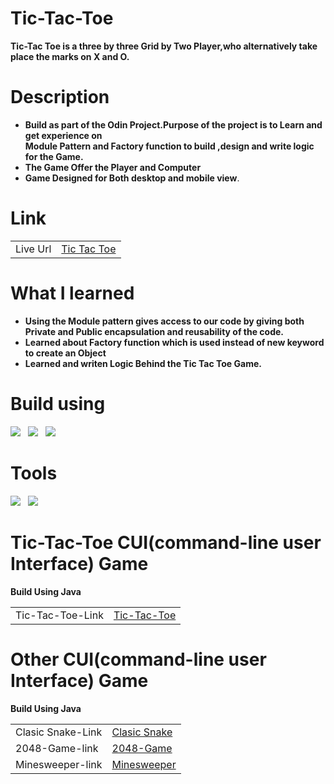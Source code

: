 # Tic-Tac-Toe

**Tic-Tac Toe is a three by three Grid by Two Player,who alternatively take place the marks on X and O.**

# Description

  - **Build as part of the Odin Project.Purpose of the project is to Learn and get experience on  
  Module Pattern and Factory function to build ,design and write logic for the Game.**
  - **The Game Offer the Player and Computer**
 - **Game Designed for Both desktop and mobile view**.
 
# Link

|||
| :--- | :--- |
| Live Url | <a href="https://aswinth24.github.io/Tic-Tac-Toe/">Tic Tac Toe</a> |

# What I learned

- **Using the Module pattern gives access to our code by giving both Private and Public encapsulation and reusability of the code.**
- **Learned about Factory function which is used instead of new keyword to create an Object**
- **Learned and writen Logic Behind the Tic Tac Toe Game.**

# Build using
 <img src="https://img.shields.io/badge/HTML5-E34F26?style=for-the-badge&logo=html5&logoColor=white"> &nbsp;
 <img src="https://img.shields.io/badge/CSS3-1572B6?style=for-the-badge&logo=css3&logoColor=white"> &nbsp;
 <img src="https://img.shields.io/badge/JavaScript-323330?style=for-the-badge&logo=javascript&logoColor=F7DF1E"> &nbsp;

# Tools 

<img src="https://img.shields.io/badge/VSCode-0078D4?style=for-the-badge&logo=visual%20studio%20code&logoColor=white"> &nbsp;
<img src="https://img.shields.io/badge/GitHub%20Pages-222222.svg?style=for-the-badge&logo=GitHub-Pages&logoColor=white"> 

# Tic-Tac-Toe CUI(command-line user Interface) Game

**Build Using Java**

|||
| :--- | :--- |
|Tic-Tac-Toe-Link| <a href="https://github.com/Aswinth24/Tic-Tac-Toe_CUI_Game.git" target="_blank">Tic-Tac-Toe</a>

# Other CUI(command-line user Interface) Game

**Build Using Java**

|||
| :--- | :--- |
|Clasic Snake-Link| <a href="https://github.com/Aswinth24/Classic_Snake_Game.git" target="_blank">Clasic Snake</a>
|2048-Game-link| <a href="https://github.com/Aswinth24/2048-Game.git" target="_blank">2048-Game</a>
|Minesweeper-link|<a href="https://github.com/Aswinth24/Minesweeper.git" target="_blank">Minesweeper<a>
